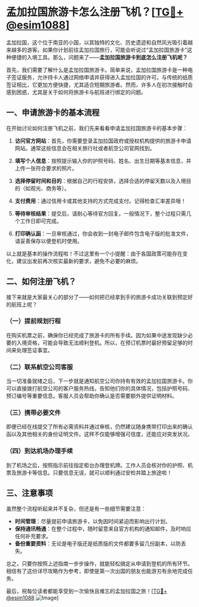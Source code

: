 # 孟加拉国旅游卡怎么注册飞机？[[TG💪+ @esim1088](https://t.me/s/esim1088)]

孟加拉国，这个位于南亚的小国，以其独特的文化、历史遗迹和自然风光吸引着越来越多的游客。如果你计划前往孟加拉国旅行，可能会听说过“孟加拉国旅游卡”这种便捷的入境工具。那么，问题来了——**孟加拉国旅游卡到底怎么注册飞机呢？**

首先，我们需要了解什么是孟加拉国旅游卡。简单来说，孟加拉国旅游卡是一种电子签证服务，允许持卡人通过网络申请并获得进入孟加拉国的许可。与传统的纸质签证相比，它更加方便快捷，尤其适合短期旅游者。然而，许多人在初次接触时会感到困惑，尤其是关于如何将旅游卡与航班进行绑定的问题。

## 一、申请旅游卡的基本流程

在开始讨论如何注册飞机之前，我们先来看看申请孟加拉国旅游卡的基本步骤：

1. **访问官方网站**：首先，你需要登录孟加拉国政府或授权机构提供的旅游卡申请网站。通常这些信息会在相关旅行社或者航空公司官网找到。

2. **填写个人信息**：按照提示输入你的护照号码、姓名、出生日期等基本信息，并上传一张符合要求的照片。

3. **选择停留时间和目的**：根据自己的行程安排，选择合适的停留天数以及入境目的（如观光、商务等）。

4. **支付费用**：通过信用卡或其他支持的方式完成支付。记得检查汇率差异哦！

5. **等待审核结果**：提交后，请耐心等待官方回复。一般情况下，整个过程只需几个工作日即可完成。

6. **打印确认函**：一旦审核通过，你会收到一封电子邮件包含电子版的批准文件，请妥善保存以便登机时使用。

以上就是基本的操作流程啦！不过这里有一个小提醒：由于各国政策可能存在变化，建议出发前再次核实最新的要求，避免不必要的麻烦。

## 二、如何注册飞机？

接下来就是大家最关心的部分了——如何把已经拿到手的旅游卡成功关联到预定好的航班上呢？

### （一）提前规划行程

在购买机票之前，确保你已经完成了旅游卡的所有手续。因为如果中途发现缺少必要的入境资格，可能会导致无法顺利登机。所以，在预订机票时最好预留足够的时间来处理签证事宜。

### （二）联系航空公司客服

当一切准备就绪之后，下一步就是通知航空公司你持有有效的孟加拉国旅游卡。你可以直接拨打航空公司的客户服务热线，告知他们你的具体情况，包括护照号码、预订编号等重要信息。客服人员会帮助你确认是否需要额外提供证明材料。

### （三）携带必要文件

即便已经在线提交了所有必需资料并通过审核，仍然建议随身携带打印出来的确认函以及其他相关的身份证明文件。这样不仅能够增强可信度，还能应对突发状况。

### （四）到达机场办理手续

到了机场之后，按照指示前往指定柜台办理登机牌。工作人员会核对你的护照、机票及旅游卡等信息。只要信息无误，就可以顺利通过安检并踏上旅途啦！

## 三、注意事项

虽然整个流程听起来并不复杂，但还是有一些细节需要注意：

- **时间管理**：尽量提前申请旅游卡，以免因时间紧迫而影响出行计划。
- **保持通讯畅通**：在整个过程中，随时留意来自官方机构的通知邮件，及时响应任何补充要求。
- **备份重要资料**：无论是电子版还是纸质版的文件都要多留几份副本，以防丢失。

总之，只要你按照上述指南一步步操作，就能轻松搞定从申请到登机的所有环节。相信有了这份详尽攻略作为参考，即使是第一次出国的朋友也能游刃有余地完成任务。

最后，祝每位读者都能享受到一次愉快且难忘的孟加拉国之旅！[[TG💪+ @esim1088](https://t.me/s/esim1088) ![Image](https://i.postimg.cc/4NQfJmqS/Snipaste-2025-05-13-00-14-12.png)]